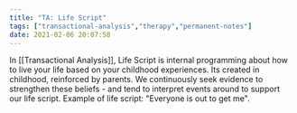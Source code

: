 ```yaml
---
title: "TA: Life Script"
tags: ["transactional-analysis","therapy","permanent-notes"]
date: 2021-02-06 20:07:58
---
```


In [[Transactional Analysis]], Life Script is internal programming about how to live your life based on your childhood experiences. Its created in childhood, reinforced by parents. We continuously seek evidence to strengthen these beliefs - and tend to interpret events around to support our life script. Example of life script: "Everyone is out to get me". 
